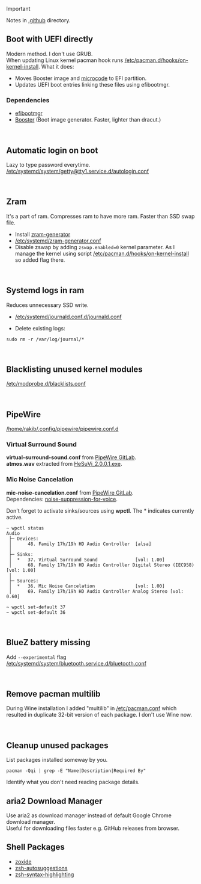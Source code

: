 <!-- prettier-ignore -->
> [!IMPORTANT]
> Notes in [.github](/.github) directory.

## Boot with UEFI directly

Modern method. I don't use GRUB.<br>
When updating Linux kernel pacman hook runs [/etc/pacman.d/hooks/on-kernel-install](/etc/pacman.d/hooks/on-kernel-install). What it does:

- Moves Booster image and [microcode](https://wiki.archlinux.org/title/microcode) to EFI partition.
- Updates UEFI boot entries linking these files using efibootmgr.

### Dependencies

- [efibootmgr](https://github.com/rhboot/efibootmgr)
- [Booster](https://github.com/anatol/booster) (Boot image generator. Faster, lighter than dracut.)

<br>

## Automatic login on boot

Lazy to type password everytime.<br>
[/etc/systemd/system/getty@tty1.service.d/autologin.conf](/etc/systemd/system/getty@tty1.service.d/autologin.conf)

<br>

## Zram

It's a part of ram. Compresses ram to have more ram. Faster than SSD swap file.

- Install [zram-generator](https://github.com/systemd/zram-generator)
- [/etc/systemd/zram-generator.conf](/etc/systemd/zram-generator.conf)
- Disable zswap by adding `zswap.enabled=0` kernel parameter. As I manage the kernel using script [/etc/pacman.d/hooks/on-kernel-install](/etc/pacman.d/hooks/on-kernel-install#L42) so added flag there.

<br>

## Systemd logs in ram

Reduces unnecessary SSD write.

- [/etc/systemd/journald.conf.d/journald.conf](/etc/systemd/journald.conf.d/journald.conf)

- Delete existing logs:

```
sudo rm -r /var/log/journal/*
```

<br>

## Blacklisting unused kernel modules

[/etc/modprobe.d/blacklists.conf](/etc/modprobe.d/blacklists.conf)

<br>

## PipeWire

[/home/rakib/.config/pipewire/pipewire.conf.d](/home/rakib/.config/pipewire/pipewire.conf.d)

### Virtual Surround Sound

**virtual-surround-sound.conf** from [PipeWire GitLab](https://gitlab.freedesktop.org/pipewire/pipewire/-/blob/master/src/daemon/filter-chain/sink-virtual-surround-7.1-hesuvi.conf).<br>
**atmos.wav** extracted from [HeSuVi_2.0.0.1.exe](https://sourceforge.net/projects/hesuvi/files).

### Mic Noise Cancelation

**mic-noise-cancelation.conf** from [PipeWire GitLab](https://gitlab.freedesktop.org/pipewire/pipewire/-/blob/master/src/daemon/filter-chain/source-rnnoise.conf).<br>
Dependencies: [noise-suppression-for-voice](https://github.com/werman/noise-suppression-for-voice).

Don't forget to activate sinks/sources using **wpctl**. The \* indicates currently active.

```
~ wpctl status
Audio
 ├─ Devices:
 │      48. Family 17h/19h HD Audio Controller  [alsa]
 │
 ├─ Sinks:
 │  *   37. Virtual Surround Sound              [vol: 1.00]
 │      68. Family 17h/19h HD Audio Controller Digital Stereo (IEC958) [vol: 1.00]
 │
 ├─ Sources:
 │  *   36. Mic Noise Cancelation               [vol: 1.00]
 │      69. Family 17h/19h HD Audio Controller Analog Stereo [vol: 0.60]

~ wpctl set-default 37
~ wpctl set-default 36
```

<br>

## BlueZ battery missing

Add `--experimental` flag [/etc/systemd/system/bluetooth.service.d/bluetooth.conf](/etc/systemd/system/bluetooth.service.d/bluetooth.conf)

<br>

## Remove pacman multilib

During Wine installation I added "multilib” in [/etc/pacman.conf](/etc/pacman.conf) which resulted in duplicate 32-bit version of each package. I don't use Wine now.

<br>

## Cleanup unused packages

List packages installed someway by you.

```
pacman -Qqi | grep -E "Name|Description|Required By"
```

Identify what you don't need reading package details.

## aria2 Download Manager

Use aria2 as download manager instead of default Google Chrome download manager.<br>
Useful for downloading files faster e.g. GitHub releases from browser.

## Shell Packages

- [zoxide](https://github.com/ajeetdsouza/zoxide)
- [zsh-autosuggestions](https://github.com/zsh-users/zsh-autosuggestions)
- [zsh-syntax-highlighting](https://github.com/zsh-users/zsh-syntax-highlighting)
